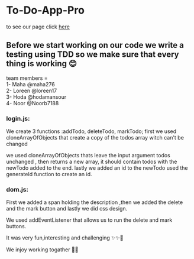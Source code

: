 # To-Do-App-Pro
to see our page click [here](https://lotus-1.github.io/To-Do-App-Pro/)  
## Before we start working on our code we write a testing using TDD so we make sure that every thing is working :blush:
team members =   
1- Maha @maha276  
2- Loreen @loreen17  
3- Hoda @hodamansour  
4- Noor @Noorb7188  

### login.js:
We create 3 functions :addTodo, deleteTodo, markTodo; first we used cloneArrayOfObjects that create a copy of the todos array witch can't be changed

 we used cloneArrayOfObjects thats leave the input argument todos unchanged , then returns a new array, it should contain todos with the newTodo added to the end.
lastly we added an id to the newTodo used the generateId function to create an id.  

### dom.js:
First we added a span holding the description ,then we added the delete and the mark button and lastly we did css design.

We used addEventListener that allows us to run the delete and mark buttons.

It was very fun,interesting and challenging :sparkles::sparkles::star2:

We injoy working togather :sparkling_heart::heart_eyes:
